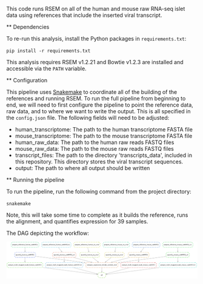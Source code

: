 This code runs RSEM on all of the human and mouse raw RNA-seq islet data using references that include the inserted viral transcript. 

** Dependencies  

To re-run this analysis, install the Python packages in `requirements.txt`:  

`pip install -r requirements.txt`  

This analysis requires RSEM v1.2.21 and Bowtie v1.2.3 are installed and accessible via the `PATH` variable. 

** Configuration

This pipeline uses [Snakemake](https://academic.oup.com/bioinformatics/article/28/19/2520/290322) to coordinate all of the building of the references and running RSEM. To run the full pipeline from beginning to end, we will need to first configure the pipeline to point the reference data, raw data, and to where we want to write the output. This is all specified in the `config.json` file. The following fields will need to be adjusted:  
- human_transcriptome: The path to the human transcriptome FASTA file  
- mouse_transcriptome: The path to the mouse transcriptome FASTA file  
- human_raw_data: The path to the human raw reads FASTQ files  
- mouse_raw_data: The path to the mouse raw reads FASTQ files 
- transcript_files: The path to the directory 'transcripts_data', included in this repository. This directory stores the viral transcript sequences. 
- output: The path to where all output should be written

** Running the pipeline

To run the pipeline, run the following command from the project directory:  

`snakemake`  

Note, this will take some time to complete as it builds the reference, runs the alignment, and quantifies expression for 39 samples.  

The DAG depicting the workflow:   

![screenshot](https://github.com/mbernste/nfat-multi-map-reads-analysis/blob/master/dag.png)

